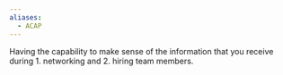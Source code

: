 ```yaml
---
aliases:
  - ACAP
---
```


Having the capability to make sense of the information that you receive during 1. networking and 2. hiring team members.